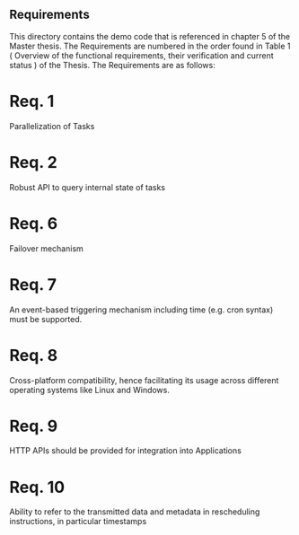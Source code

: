 ## Requirements

This directory contains the demo code that is referenced in chapter 5 of the Master thesis.
The Requirements are numbered in the order found in Table 1 ( Overview of the functional requirements, their verification and current status ) of the Thesis.
The Requirements are as follows:


# Req. 1

Parallelization of Tasks

# Req. 2 

Robust API to query internal state of tasks 

# Req. 6

Failover mechanism

# Req. 7

An event-based triggering mechanism including time (e.g. cron syntax) 
must be supported.

# Req. 8

Cross-platform compatibility, hence facilitating its usage across different operating systems like Linux and Windows.


# Req. 9

HTTP APIs should be provided for integration into 
Applications


# Req. 10

Ability to refer to the transmitted data and metadata in rescheduling 
instructions, in particular timestamps

